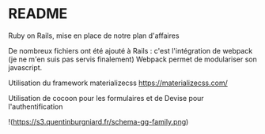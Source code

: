 # README

Ruby on Rails, mise en place de notre plan d'affaires

De nombreux fichiers ont été ajouté à Rails : c'est l'intégration de webpack (je ne m'en suis pas servis finalement)
Webpack permet de modulariser son javascript.

Utilisation du framework materializecss
https://materializecss.com/

Utilisation de cocoon pour les formulaires et de Devise pour l'authentification

!(https://s3.quentinburgniard.fr/schema-gg-family.png)
